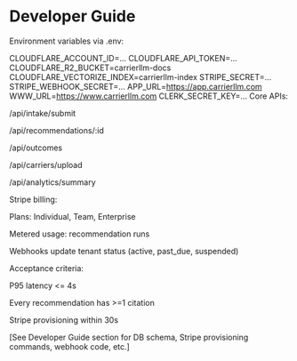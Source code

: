 # Developer Guide
Environment variables via .env:

CLOUDFLARE_ACCOUNT_ID=...
CLOUDFLARE_API_TOKEN=...
CLOUDFLARE_R2_BUCKET=carrierllm-docs
CLOUDFLARE_VECTORIZE_INDEX=carrierllm-index
STRIPE_SECRET=...
STRIPE_WEBHOOK_SECRET=...
APP_URL=https://app.carrierllm.com
WWW_URL=https://www.carrierllm.com
CLERK_SECRET_KEY=...
Core APIs:

/api/intake/submit

/api/recommendations/:id

/api/outcomes

/api/carriers/upload

/api/analytics/summary

Stripe billing:

Plans: Individual, Team, Enterprise

Metered usage: recommendation runs

Webhooks update tenant status (active, past_due, suspended)

Acceptance criteria:

P95 latency <= 4s

Every recommendation has >=1 citation

Stripe provisioning within 30s

[See Developer Guide section for DB schema, Stripe provisioning commands, webhook code, etc.]

